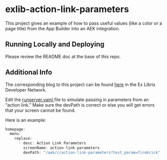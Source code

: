 # exlib-action-link-parameters

This project gives an example of how to pass useful values (like a color or a page title) from the App Builder into an AEK integration.

## Running Locally and Deploying
Please review the README doc at the base of this repo. 

## Additional Info 
The corresponding blog to this project can be found [here](https://developers.exlibrisgroup.com/blog/passing-parameters-to-the-aek-from-app-builder/) in the Ex Libris Developer Network.

Edit the [runserver.yaml ](https://github.com/ExLibrisGroup/campusm-aek/tree/master/exlib-action-link-parameters/runserver.yaml) file to simulate passing in parameters from an “action link.” Make sure the devPath is correct or else you will get errors that your screen cannot be found.  

Here is an example:
```javascript
homepage:
  menu:
    replace:
      - desc: Action Link Parameters
        screenName: action-link-parameters
        devPath: "/aek/c/action-link-parameters?test_param=firebrick"
```